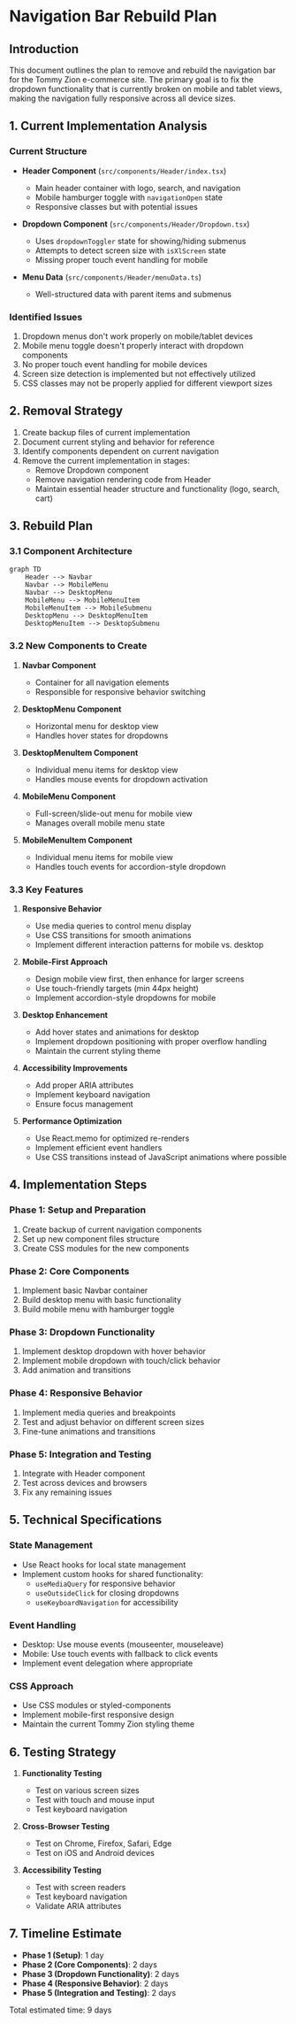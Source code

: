 # Navigation Bar Rebuild Plan

## Introduction

This document outlines the plan to remove and rebuild the navigation bar for the Tommy Zion e-commerce site. The primary goal is to fix the dropdown functionality that is currently broken on mobile and tablet views, making the navigation fully responsive across all device sizes.

## 1. Current Implementation Analysis

### Current Structure
- **Header Component** (`src/components/Header/index.tsx`)
  - Main header container with logo, search, and navigation
  - Mobile hamburger toggle with `navigationOpen` state
  - Responsive classes but with potential issues

- **Dropdown Component** (`src/components/Header/Dropdown.tsx`)
  - Uses `dropdownToggler` state for showing/hiding submenus
  - Attempts to detect screen size with `isXlScreen` state
  - Missing proper touch event handling for mobile

- **Menu Data** (`src/components/Header/menuData.ts`)
  - Well-structured data with parent items and submenus

### Identified Issues
1. Dropdown menus don't work properly on mobile/tablet devices
2. Mobile menu toggle doesn't properly interact with dropdown components
3. No proper touch event handling for mobile devices
4. Screen size detection is implemented but not effectively utilized
5. CSS classes may not be properly applied for different viewport sizes

## 2. Removal Strategy

1. Create backup files of current implementation
2. Document current styling and behavior for reference
3. Identify components dependent on current navigation
4. Remove the current implementation in stages:
   - Remove Dropdown component
   - Remove navigation rendering code from Header
   - Maintain essential header structure and functionality (logo, search, cart)

## 3. Rebuild Plan

### 3.1 Component Architecture

```mermaid
graph TD
    Header --> Navbar
    Navbar --> MobileMenu
    Navbar --> DesktopMenu
    MobileMenu --> MobileMenuItem
    MobileMenuItem --> MobileSubmenu
    DesktopMenu --> DesktopMenuItem
    DesktopMenuItem --> DesktopSubmenu
```

### 3.2 New Components to Create

1. **Navbar Component**
   - Container for all navigation elements
   - Responsible for responsive behavior switching

2. **DesktopMenu Component**
   - Horizontal menu for desktop view
   - Handles hover states for dropdowns

3. **DesktopMenuItem Component**
   - Individual menu items for desktop view
   - Handles mouse events for dropdown activation

4. **MobileMenu Component**
   - Full-screen/slide-out menu for mobile view
   - Manages overall mobile menu state

5. **MobileMenuItem Component**
   - Individual menu items for mobile view
   - Handles touch events for accordion-style dropdown

### 3.3 Key Features

1. **Responsive Behavior**
   - Use media queries to control menu display
   - Use CSS transitions for smooth animations
   - Implement different interaction patterns for mobile vs. desktop

2. **Mobile-First Approach**
   - Design mobile view first, then enhance for larger screens
   - Use touch-friendly targets (min 44px height)
   - Implement accordion-style dropdowns for mobile

3. **Desktop Enhancement**
   - Add hover states and animations for desktop
   - Implement dropdown positioning with proper overflow handling
   - Maintain the current styling theme

4. **Accessibility Improvements**
   - Add proper ARIA attributes
   - Implement keyboard navigation
   - Ensure focus management

5. **Performance Optimization**
   - Use React.memo for optimized re-renders
   - Implement efficient event handlers
   - Use CSS transitions instead of JavaScript animations where possible

## 4. Implementation Steps

### Phase 1: Setup and Preparation
1. Create backup of current navigation components
2. Set up new component files structure
3. Create CSS modules for the new components

### Phase 2: Core Components
1. Implement basic Navbar container
2. Build desktop menu with basic functionality
3. Build mobile menu with hamburger toggle

### Phase 3: Dropdown Functionality
1. Implement desktop dropdown with hover behavior
2. Implement mobile dropdown with touch/click behavior
3. Add animation and transitions

### Phase 4: Responsive Behavior
1. Implement media queries and breakpoints
2. Test and adjust behavior on different screen sizes
3. Fine-tune animations and transitions

### Phase 5: Integration and Testing
1. Integrate with Header component
2. Test across devices and browsers
3. Fix any remaining issues

## 5. Technical Specifications

### State Management
- Use React hooks for local state management
- Implement custom hooks for shared functionality:
  - `useMediaQuery` for responsive behavior
  - `useOutsideClick` for closing dropdowns
  - `useKeyboardNavigation` for accessibility

### Event Handling
- Desktop: Use mouse events (mouseenter, mouseleave)
- Mobile: Use touch events with fallback to click events
- Implement event delegation where appropriate

### CSS Approach
- Use CSS modules or styled-components
- Implement mobile-first responsive design
- Maintain the current Tommy Zion styling theme

## 6. Testing Strategy

1. **Functionality Testing**
   - Test on various screen sizes
   - Test with touch and mouse input
   - Test keyboard navigation

2. **Cross-Browser Testing**
   - Test on Chrome, Firefox, Safari, Edge
   - Test on iOS and Android devices

3. **Accessibility Testing**
   - Test with screen readers
   - Test keyboard navigation
   - Validate ARIA attributes

## 7. Timeline Estimate

- **Phase 1 (Setup)**: 1 day
- **Phase 2 (Core Components)**: 2 days
- **Phase 3 (Dropdown Functionality)**: 2 days
- **Phase 4 (Responsive Behavior)**: 2 days
- **Phase 5 (Integration and Testing)**: 2 days

Total estimated time: 9 days